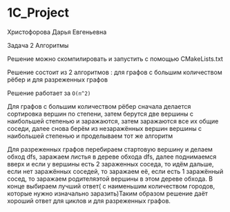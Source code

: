 # 1C_Project

Христофорова Дарья Евгеньевна

Задача 2 Алгоритмы

Решение можно скомпилировать и запустить с помощью CMakeLists.txt

Решение состоит из 2 алгоритмов : для графов с большим количеством рёбер и для разреженных графов

Решение работает за ```O(n^2)```

Для графов с большим количеством рёбер сначала делается сортировка вершин по степени, затем берутся две вершины 
с наибольшей степенью и заражаются, затем заражаются все их общие соседи, далее снова берём из незаражённых вершин 
вершины с наибольшей степенью и проделываем тот же алгоритм

Для разреженных графов перебираем стартовую вершину и делаем обход dfs, заражаем листья в дереве обхода dfs, далее 
поднимаемся вверх и если у вершины есть 2 зараженных соседа, то идём дальше, если нет заражённых соседей, то заражаем её,
если есть 1 заражённый сосед, то заражаем родителяэтой вершины в этом дереве обхода. В конце выбираем лучший ответ(
с наименьшим количеством городов, которые нужно изначально заразить)Таким образом решение даёт хороший ответ для циклов 
и для разреженных графов.